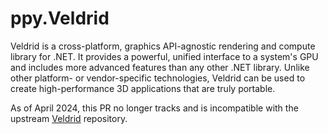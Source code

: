 # ppy.Veldrid

Veldrid is a cross-platform, graphics API-agnostic rendering and compute library for .NET. It provides a powerful, unified interface to a system's GPU and includes more advanced features than any other .NET library. Unlike other platform- or vendor-specific technologies, Veldrid can be used to create high-performance 3D applications that are truly portable.

As of April 2024, this PR no longer tracks and is incompatible with the upstream [Veldrid](https://github.com/veldrid/veldrid) repository.
